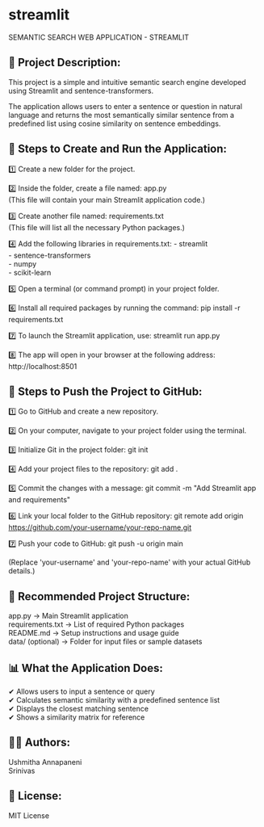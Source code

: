 # streamlit
SEMANTIC SEARCH WEB APPLICATION - STREAMLIT

📌 Project Description:
------------------------
This project is a simple and intuitive semantic search engine developed using Streamlit and sentence-transformers.

The application allows users to enter a sentence or question in natural language and returns the most semantically similar sentence from a predefined list using cosine similarity on sentence embeddings.

🚀 Steps to Create and Run the Application:
-------------------------------------------

1️⃣ Create a new folder for the project.

2️⃣ Inside the folder, create a file named: app.py  
    (This file will contain your main Streamlit application code.)

3️⃣ Create another file named: requirements.txt  
    (This file will list all the necessary Python packages.)

4️⃣ Add the following libraries in requirements.txt:
    - streamlit  
    - sentence-transformers  
    - numpy  
    - scikit-learn

5️⃣ Open a terminal (or command prompt) in your project folder.

6️⃣ Install all required packages by running the command:
    pip install -r requirements.txt

7️⃣ To launch the Streamlit application, use:
    streamlit run app.py

8️⃣ The app will open in your browser at the following address:
    http://localhost:8501

🔁 Steps to Push the Project to GitHub:
---------------------------------------

1️⃣ Go to GitHub and create a new repository.

2️⃣ On your computer, navigate to your project folder using the terminal.

3️⃣ Initialize Git in the project folder:
    git init

4️⃣ Add your project files to the repository:
    git add .

5️⃣ Commit the changes with a message:
    git commit -m "Add Streamlit app and requirements"

6️⃣ Link your local folder to the GitHub repository:
    git remote add origin https://github.com/your-username/your-repo-name.git

7️⃣ Push your code to GitHub:
    git push -u origin main

(Replace 'your-username' and 'your-repo-name' with your actual GitHub details.)

📂 Recommended Project Structure:
---------------------------------
app.py               → Main Streamlit application  
requirements.txt     → List of required Python packages  
README.md            → Setup instructions and usage guide  
data/ (optional)     → Folder for input files or sample datasets  

📊 What the Application Does:
-----------------------------
✔ Allows users to input a sentence or query  
✔ Calculates semantic similarity with a predefined sentence list  
✔ Displays the closest matching sentence  
✔ Shows a similarity matrix for reference  

👩‍💻 Authors:
-------------
Ushmitha Annapaneni  
Srinivas

📄 License:
-----------
MIT License
